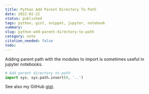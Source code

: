 ```yaml
---
title: Python Add Parent Directory To Path
date: 2022-02-22
status: published
tags: python, gist, snippet, jupyter, notebook
summary: 
slug: python-add-parent-directory-to-path
category: note
citation_needed: false
todo: 
---
```

Adding parent path with the modules to import is sometimes useful in jupyter notebooks.

```python
# Add parent directory to path
import sys; sys.path.insert(0, '..')
```

See also my GitHub [gist]().